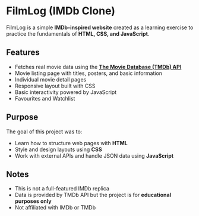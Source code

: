 # FilmLog (IMDb Clone)

FilmLog is a simple **IMDb-inspired website** created as a learning exercise to practice the fundamentals of **HTML, CSS, and JavaScript**.

## Features

- Fetches real movie data using the **[The Movie Database (TMDb) API](https://www.themoviedb.org/)**  
- Movie listing page with titles, posters, and basic information  
- Individual movie detail pages  
- Responsive layout built with CSS  
- Basic interactivity powered by JavaScript  
- Favourites and Watchlist  

## Purpose

The goal of this project was to:

- Learn how to structure web pages with **HTML**  
- Style and design layouts using **CSS**  
- Work with external APIs and handle JSON data using **JavaScript**  

## Notes

- This is not a full-featured IMDb replica  
- Data is provided by TMDb API but the project is for **educational purposes only**  
- Not affiliated with IMDb or TMDb  
